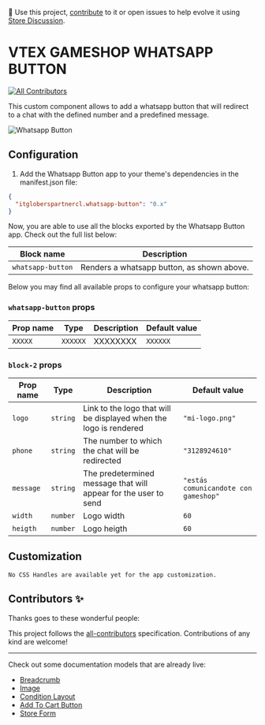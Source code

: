 📢 Use this project, [contribute](https://github.com/{OrganizationName}/{AppName}) to it or open issues to help evolve it using [Store Discussion](https://github.com/vtex-apps/store-discussion).

# VTEX GAMESHOP WHATSAPP BUTTON

<!-- DOCS-IGNORE:start -->
<!-- ALL-CONTRIBUTORS-BADGE:START - Do not remove or modify this section -->
[![All Contributors](https://img.shields.io/badge/all_contributors-0-orange.svg?style=flat-square)](#contributors-)
<!-- ALL-CONTRIBUTORS-BADGE:END -->
<!-- DOCS-IGNORE:end -->

This custom component allows to add a whatsapp button that will redirect to a chat with the defined number and a predefined message. 

![Whatsapp Button](https://res.cloudinary.com/dannt/image/upload/v1671227406/vtex-gs/danigameshop--itgloberspartnercl.myvtex.com_whatsapp-button_reoqfj.png)

## Configuration 

1. Add the Whatsapp Button app to your theme's dependencies in the manifest.json file:

```json
{
  "itgloberspartnercl.whatsapp-button": "0.x"
}
```
Now, you are able to use all the blocks exported by the Whatsapp Button app. Check out the full list below:

| Block name   | Description  |
| :----------: | :------------------------: |
| `whatsapp-button` | Renders a whatsapp button, as shown above. | 

Below you may find all available props to configure your whatsapp button:

### `whatsapp-button` props

| Prop name    | Type            | Description    | Default value                                                                                                                               |
| ------------ | --------------- | --------------------------------------------------------------------------------------------------------------------------------------------- | ---------- | 
| `XXXXX`      | `XXXXXX`       | XXXXXXXX         | `XXXXXX`        |


### `block-2` props

| Prop name    | Type            | Description    | Default value                                                                                                                               |
| ------------ | --------------- | --------------------------------------------------------------------------------------------------------------------------------------------- | ---------- | 
| `logo`      | `string`       | Link to the logo that will be displayed when the logo is rendered         | `"mi-logo.png"`        |
| `phone`      | `string`       | The number to which the chat will be redirected         | `"3128924610"`        |
| `message`      | `string`       | The predetermined message that will appear for the user to send          | `"estás comunicandote con gameshop"`        |
| `width`      | `number`       | Logo width         | `60`        |
| `heigth`      | `number`       | Logo heigth         | `60`        |


## Customization

`No CSS Handles are available yet for the app customization.`

<!-- DOCS-IGNORE:start -->

## Contributors ✨

Thanks goes to these wonderful people:

<!-- ALL-CONTRIBUTORS-LIST:START - Do not remove or modify this section -->
<!-- prettier-ignore-start -->
<!-- markdownlint-disable -->
<!-- markdownlint-enable -->
<!-- prettier-ignore-end -->
<!-- ALL-CONTRIBUTORS-LIST:END -->

This project follows the [all-contributors](https://github.com/all-contributors/all-contributors) specification. Contributions of any kind are welcome!

<!-- DOCS-IGNORE:end -->

---- 

Check out some documentation models that are already live: 
- [Breadcrumb](https://github.com/vtex-apps/breadcrumb)
- [Image](https://vtex.io/docs/components/general/vtex.store-components/image)
- [Condition Layout](https://vtex.io/docs/components/all/vtex.condition-layout@1.1.6/)
- [Add To Cart Button](https://vtex.io/docs/components/content-blocks/vtex.add-to-cart-button@0.9.0/)
- [Store Form](https://vtex.io/docs/components/all/vtex.store-form@0.3.4/)

